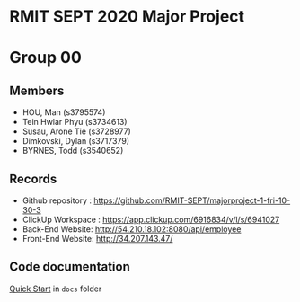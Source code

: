 # RMIT SEPT 2020 Major Project

# Group 00

## Members
* HOU, Man (s3795574)
* Tein Hwlar Phyu (s3734613)
* Susau, Arone Tie (s3728977)
* Dimkovski, Dylan (s3717379)
* BYRNES, Todd (s3540652)

## Records

* Github repository : https://github.com/RMIT-SEPT/majorproject-1-fri-10-30-3
* ClickUp Workspace : https://app.clickup.com/6916834/v/l/s/6941027
* Back-End Website: http://54.210.18.102:8080/api/employee
* Front-End Website: http://34.207.143.47/

## Code documentation

[Quick Start](/docs/README.md) in `docs` folder
